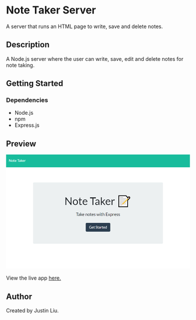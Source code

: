 # Note Taker Server

A server that runs an HTML page to write, save and delete notes.

## Description

A Node.js server where the user can write, save, edit and delete notes for note taking.

## Getting Started

### Dependencies

* Node.js
* npm
* Express.js

## Preview

![Website preview](/assets/preview.png)

View the live app [here.](https://nameless-dusk-97199.herokuapp.com)

## Author

Created by Justin Liu.
